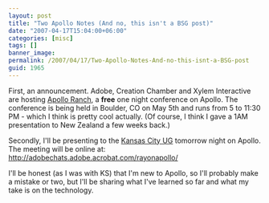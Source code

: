 ```yaml
---
layout: post
title: "Two Apollo Notes (And no, this isn't a BSG post)"
date: "2007-04-17T15:04:00+06:00"
categories: [misc]
tags: []
banner_image: 
permalink: /2007/04/17/Two-Apollo-Notes-And-no-this-isnt-a-BSG-post
guid: 1965
---
```


First, an announcement. Adobe, Creation Chamber and Xylem Interactive are hosting <a href="http://apolloranch.eventbrite.com/">Apollo Ranch</a>, a <b>free</b> one night conference on Apollo. The conference is being held in Boulder, CO on May 5th and runs from 5 to 11:30 PM - which I think is pretty cool actually. (Of course, I think I gave a 1AM presentation to New Zealand a few weeks back.)

Secondly, I'll be presenting to the <a href="http://www.kcdevcore.org/">Kansas City UG</a> tomorrow night on Apollo. The meeting will be online at: <a href="http://adobechats.adobe.acrobat.com/rayonapollo/">http://adobechats.adobe.acrobat.com/rayonapollo/</a>

I'll be honest (as I was with KS) that I'm new to Apollo, so I'll probably make a mistake or two, but I'll be sharing what I've learned so far and what my take is on the technology.